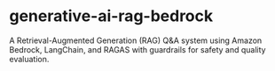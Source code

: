 # generative-ai-rag-bedrock
A Retrieval-Augmented Generation (RAG) Q&amp;A system using Amazon Bedrock, LangChain, and RAGAS with guardrails for safety and quality evaluation.
